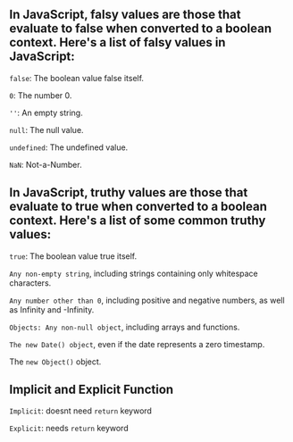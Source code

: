 
## In JavaScript, falsy values are those that evaluate to false when converted to a boolean context. Here's a list of falsy values in JavaScript:

```false```: The boolean value false itself.

```0```: The number 0.

```''```: An empty string.

```null```: The null value.

```undefined```: The undefined value.

```NaN```: Not-a-Number.
<br />

## In JavaScript, truthy values are those that evaluate to true when converted to a boolean context. Here's a list of some common truthy values:

```true```: The boolean value true itself.

```Any non-empty string```, including strings containing only whitespace characters.

```Any number other than 0```, including positive and negative numbers, as well as Infinity and -Infinity.

```Objects: Any non-null object```, including arrays and functions.

```The new Date() object```, even if the date represents a zero timestamp.

The ```new Object()``` object.

## Implicit and Explicit Function
```Implicit```: doesnt need ```return``` keyword

```Explicit```:  needs ```return``` keyword

